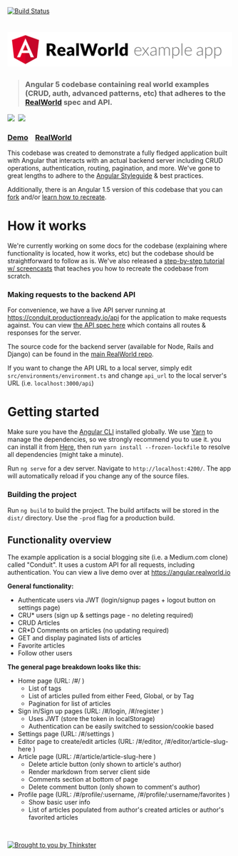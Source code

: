 [![Build Status](https://travis-ci.org/gothinkster/angular-realworld-example-app.svg?branch=develop)](https://travis-ci.org/gothinkster/angular-realworld-example-app)

# ![Angular 2 Example App](logo.png)

> ### Angular 5 codebase containing real world examples (CRUD, auth, advanced patterns, etc) that adheres to the [RealWorld](https://github.com/gothinkster/realworld-example-apps) spec and API.


<a href="https://stackblitz.com/edit/angular-realworld" target="_blank"><img width="187" src="https://github.com/gothinkster/realworld/blob/master/media/edit_on_blitz.png?raw=true" /></a>&nbsp;&nbsp;<a href="https://thinkster.io/tutorials/building-real-world-angular-2-apps" target="_blank"><img width="384" src="https://raw.githubusercontent.com/gothinkster/realworld/master/media/learn-btn-hr.png" /></a>

### [Demo](https://angular.realworld.io)&nbsp;&nbsp;&nbsp;&nbsp;[RealWorld](https://github.com/gothinkster/realworld)



This codebase was created to demonstrate a fully fledged application built with Angular that interacts with an actual backend server including CRUD operations, authentication, routing, pagination, and more. We've gone to great lengths to adhere to the [Angular Styleguide](https://angular.io/styleguide) & best practices.

Additionally, there is an Angular 1.5 version of this codebase that you can [fork](https://github.com/gothinkster/angularjs-realworld-example-app) and/or [learn how to recreate](https://thinkster.io/angularjs-es6-tutorial).


# How it works

We're currently working on some docs for the codebase (explaining where functionality is located, how it works, etc) but the codebase should be straightforward to follow as is. We've also released a [step-by-step tutorial w/ screencasts](https://thinkster.io/tutorials/building-real-world-angular-2-apps) that teaches you how to recreate the codebase from scratch.

### Making requests to the backend API

For convenience, we have a live API server running at https://conduit.productionready.io/api for the application to make requests against. You can view [the API spec here](https://github.com/GoThinkster/productionready/blob/master/api) which contains all routes & responses for the server.

The source code for the backend server (available for Node, Rails and Django) can be found in the [main RealWorld repo](https://github.com/gothinkster/realworld).

If you want to change the API URL to a local server, simply edit `src/environments/environment.ts` and change `api_url` to the local server's URL (i.e. `localhost:3000/api`)


# Getting started

Make sure you have the [Angular CLI](https://github.com/angular/angular-cli#installation) installed globally. We use [Yarn](https://yarnpkg.com) to manage the dependencies, so we strongly recommend you to use it. you can install it from [Here](https://yarnpkg.com/en/docs/install), then run `yarn install --frozen-lockfile` to resolve all dependencies (might take a minute).

Run `ng serve` for a dev server. Navigate to `http://localhost:4200/`. The app will automatically reload if you change any of the source files.

### Building the project
Run `ng build` to build the project. The build artifacts will be stored in the `dist/` directory. Use the `-prod` flag for a production build.


## Functionality overview

The example application is a social blogging site (i.e. a Medium.com clone) called "Conduit". It uses a custom API for all requests, including authentication. You can view a live demo over at https://angular.realworld.io

**General functionality:**

- Authenticate users via JWT (login/signup pages + logout button on settings page)
- CRU* users (sign up & settings page - no deleting required)
- CRUD Articles
- CR*D Comments on articles (no updating required)
- GET and display paginated lists of articles
- Favorite articles
- Follow other users

**The general page breakdown looks like this:**

- Home page (URL: /#/ )
    - List of tags
    - List of articles pulled from either Feed, Global, or by Tag
    - Pagination for list of articles
- Sign in/Sign up pages (URL: /#/login, /#/register )
    - Uses JWT (store the token in localStorage)
    - Authentication can be easily switched to session/cookie based
- Settings page (URL: /#/settings )
- Editor page to create/edit articles (URL: /#/editor, /#/editor/article-slug-here )
- Article page (URL: /#/article/article-slug-here )
    - Delete article button (only shown to article's author)
    - Render markdown from server client side
    - Comments section at bottom of page
    - Delete comment button (only shown to comment's author)
- Profile page (URL: /#/profile/:username, /#/profile/:username/favorites )
    - Show basic user info
    - List of articles populated from author's created articles or author's favorited articles


<br />

[![Brought to you by Thinkster](https://raw.githubusercontent.com/gothinkster/realworld/master/media/end.png)](https://thinkster.io)
